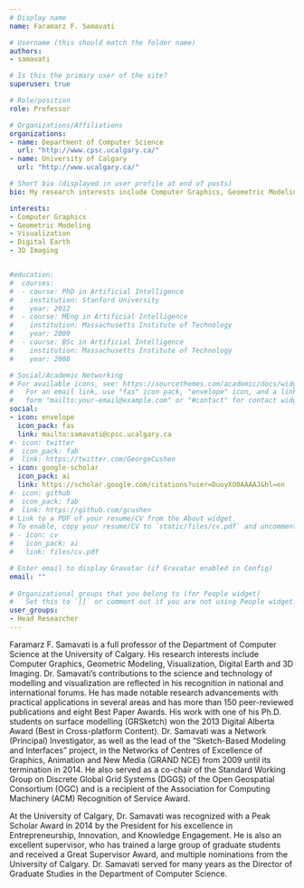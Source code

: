 ```yaml
---
# Display name
name: Faramarz F. Samavati

# Username (this should match the folder name)
authors:
- samavati

# Is this the primary user of the site?
superuser: true

# Role/position
role: Professor

# Organizations/Affiliations
organizations:
- name: Department of Computer Science
  url: "http://www.cpsc.ucalgary.ca/"
- name: University of Calgary
  url: "http://www.ucalgary.ca/"

# Short bio (displayed in user profile at end of posts)
bio: My research interests include Computer Graphics, Geometric Modeling, Visualization, and Digital Earth.

interests:
- Computer Graphics
- Geometric Modeling
- Visualization
- Digital Earth
- 3D Imaging


#education:
#  courses:
#  - course: PhD in Artificial Intelligence
#    institution: Stanford University
#    year: 2012
#  - course: MEng in Artificial Intelligence
#    institution: Massachusetts Institute of Technology
#    year: 2009
#  - course: BSc in Artificial Intelligence
#    institution: Massachusetts Institute of Technology
#    year: 2008

# Social/Academic Networking
# For available icons, see: https://sourcethemes.com/academic/docs/widgets/#icons
#   For an email link, use "fas" icon pack, "envelope" icon, and a link in the
#   form "mailto:your-email@example.com" or "#contact" for contact widget.
social:
- icon: envelope
  icon_pack: fas
  link: mailto:samavati@cpsc.ucalgary.ca
#- icon: twitter
#  icon_pack: fab
#  link: https://twitter.com/GeorgeCushen
- icon: google-scholar
  icon_pack: ai
  link: https://scholar.google.com/citations?user=DuoyXO0AAAAJ&hl=en
#- icon: github
#  icon_pack: fab
#  link: https://github.com/gcushen
# Link to a PDF of your resume/CV from the About widget.
# To enable, copy your resume/CV to `static/files/cv.pdf` and uncomment the lines below.  
# - icon: cv
#   icon_pack: ai
#   link: files/cv.pdf

# Enter email to display Gravatar (if Gravatar enabled in Config)
email: ""
  
# Organizational groups that you belong to (for People widget)
#   Set this to `[]` or comment out if you are not using People widget.  
user_groups:
- Head Researcher
---
```


Faramarz F. Samavati is a full professor of the Department of Computer Science at the University of Calgary. His research interests include Computer Graphics, Geometric Modeling, Visualization, Digital Earth and 3D Imaging. Dr. Samavati’s contributions to the science and technology of modelling and visualization are reflected in his recognition in national and international forums. He has made notable research advancements with practical applications in several areas and has more than 150 peer-reviewed publications and eight Best Paper Awards. His work with one of his Ph.D. students on surface modelling (GRSketch) won the 2013 Digital Alberta Award (Best in Cross-platform Content). Dr. Samavati was a Network (Principal) Investigator, as well as the lead of the “Sketch-Based Modeling and Interfaces” project, in the Networks of Centres of Excellence of Graphics, Animation and New Media (GRAND NCE) from 2009 until its termination in 2014. He also served as a co-chair of the Standard Working Group on Discrete Global Grid Systems (DGGS) of the Open Geospatial Consortium (OGC) and is a recipient of the Association for Computing Machinery (ACM) Recognition of Service Award.  

At the University of Calgary, Dr. Samavati was recognized with a Peak Scholar Award in 2014 by the President for his excellence in Entrepreneurship, Innovation, and Knowledge Engagement. He is also an excellent supervisor, who has trained a large group of graduate students and received a Great Supervisor Award, and multiple nominations from the University of Calgary. Dr. Samavati served for many years as the Director of Graduate Studies in the Department of Computer Science.
